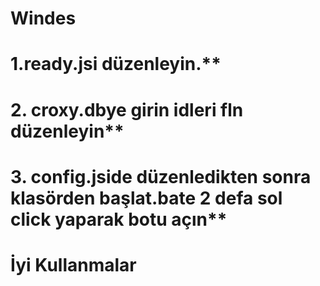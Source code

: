 # Windes
# 1.ready.jsi düzenleyin.**
# 2. croxy.dbye girin idleri fln düzenleyin**
# 3. config.jside düzenledikten sonra klasörden başlat.bate 2 defa sol click yaparak botu açın**
# İyi Kullanmalar
